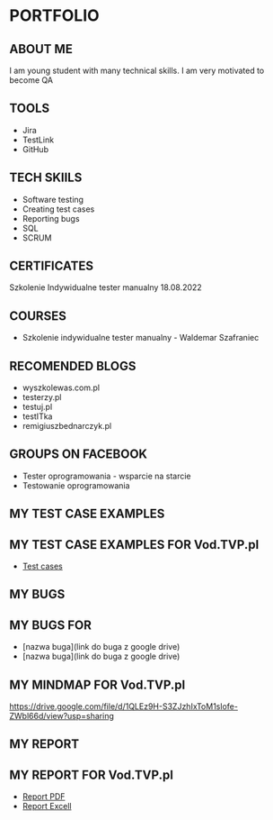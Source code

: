 # PORTFOLIO
## ABOUT ME
I am young student with many technical skills. I am very motivated to become QA
## TOOLS
* Jira
* TestLink
* GitHub
## TECH SKIILS
* Software testing
* Creating test cases
* Reporting bugs
* SQL
* SCRUM
## CERTIFICATES
Szkolenie Indywidualne tester manualny 18.08.2022
## COURSES
* Szkolenie indywidualne tester manualny - Waldemar Szafraniec
## RECOMENDED BLOGS
* wyszkolewas.com.pl
* testerzy.pl
* testuj.pl
* testITka
* remigiuszbednarczyk.pl
## GROUPS ON FACEBOOK
* Tester oprogramowania - wsparcie na starcie
* Testowanie oprogramowania
## MY TEST CASE EXAMPLES
## MY TEST CASE EXAMPLES FOR Vod.TVP.pl
* [Test cases](https://drive.google.com/file/d/1sITYKaGnFuajzL_MFL6GR1SphULLv9Gp/view?usp=sharing)
## MY BUGS
## MY BUGS FOR 
* [nazwa buga](link do buga z google drive)
* [nazwa buga](link do buga z google drive)
## MY MINDMAP FOR Vod.TVP.pl
https://drive.google.com/file/d/1QLEz9H-S3ZJzhIxToM1slofe-ZWbl66d/view?usp=sharing
## MY REPORT
## MY REPORT FOR Vod.TVP.pl
* [Report PDF](https://drive.google.com/file/d/1vPd-F1sCH7n_dlQA9ywDTpKO92NFuLIT/view?usp=sharing)
* [Report Excell](https://docs.google.com/spreadsheets/d/1rOtb1t9sCPowYcak2aY0QGwFKQgGetiP/edit?usp=sharing&ouid=112816948557501463608&rtpof=true&sd=true)
